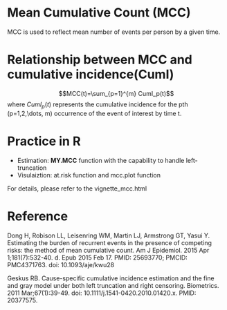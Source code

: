# Mean Cumulative Count (MCC)
MCC is used to reflect mean number of events per person by a given time. 

# Relationship between MCC and cumulative incidence(CumI)

$$MCC(t)=\sum_{p=1}^{m} CumI_p(t)$$
where $CumI_p(t)$ represents the cumulative incidence for the pth (p=1,2,\dots, m) occurrence of the event of interest by time t. 

# Practice in R

* Estimation: **MY.MCC** function with the capability to handle left-truncation
* Visulaiztion: at.risk function and mcc.plot function

For details, please refer to the vignette_mcc.html

# Reference

Dong H, Robison LL, Leisenring WM, Martin LJ, Armstrong GT, Yasui Y. Estimating the burden of recurrent events in the presence of competing risks: the method of mean cumulative count. Am J Epidemiol. 2015 Apr 1;181(7):532-40. d. Epub 2015 Feb 17. PMID: 25693770; PMCID: PMC4371763. doi: 10.1093/aje/kwu28

Geskus RB. Cause-specific cumulative incidence estimation and the fine and gray model under both left truncation and right censoring. Biometrics. 2011 Mar;67(1):39-49. doi: 10.1111/j.1541-0420.2010.01420.x. PMID: 20377575.

